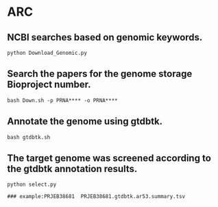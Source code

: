 # ARC

## NCBI searches based on genomic keywords.
~~~
python Download_Genomic.py
~~~

## Search the papers for the genome storage Bioproject number.
~~~
bash Down.sh -p PRNA**** -o PRNA****
~~~

## Annotate the genome using gtdbtk.
~~~
bash gtdbtk.sh
~~~

## The target genome was screened according to the gtdbtk annotation results.
~~~
python select.py

### example:PRJEB38681  PRJEB38681.gtdbtk.ar53.summary.tsv
~~~
